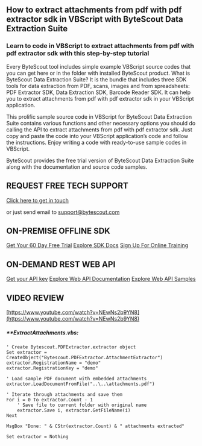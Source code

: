 ## How to extract attachments from pdf with pdf extractor sdk in VBScript with ByteScout Data Extraction Suite

### Learn to code in VBScript to extract attachments from pdf with pdf extractor sdk with this step-by-step tutorial

Every ByteScout tool includes simple example VBScript source codes that you can get here or in the folder with installed ByteScout product. What is ByteScout Data Extraction Suite? It is the bundle that includes three SDK tools for data extraction from PDF, scans, images and from spreadsheets: PDF Extractor SDK, Data Extraction SDK, Barcode Reader SDK. It can help you to extract attachments from pdf with pdf extractor sdk in your VBScript application.

This prolific sample source code in VBScript for ByteScout Data Extraction Suite contains various functions and other necessary options you should do calling the API to extract attachments from pdf with pdf extractor sdk. Just copy and paste the code into your VBScript application’s code and follow the instructions. Enjoy writing a code with ready-to-use sample codes in VBScript.

ByteScout provides the free trial version of ByteScout Data Extraction Suite along with the documentation and source code samples.

## REQUEST FREE TECH SUPPORT

[Click here to get in touch](https://bytescout.zendesk.com/hc/en-us/requests/new?subject=ByteScout%20Data%20Extraction%20Suite%20Question)

or just send email to [support@bytescout.com](mailto:support@bytescout.com?subject=ByteScout%20Data%20Extraction%20Suite%20Question) 

## ON-PREMISE OFFLINE SDK 

[Get Your 60 Day Free Trial](https://bytescout.com/download/web-installer?utm_source=github-readme)
[Explore SDK Docs](https://bytescout.com/documentation/index.html?utm_source=github-readme)
[Sign Up For Online Training](https://academy.bytescout.com/)


## ON-DEMAND REST WEB API

[Get your API key](https://pdf.co/documentation/api?utm_source=github-readme)
[Explore Web API Documentation](https://pdf.co/documentation/api?utm_source=github-readme)
[Explore Web API Samples](https://github.com/bytescout/ByteScout-SDK-SourceCode/tree/master/PDF.co%20Web%20API)

## VIDEO REVIEW

[https://www.youtube.com/watch?v=NEwNs2b9YN8](https://www.youtube.com/watch?v=NEwNs2b9YN8)




<!-- code block begin -->

##### ****ExtractAttachments.vbs:**
    
```
' Create Bytescout.PDFExtractor.extractor object
Set extractor = CreateObject("Bytescout.PDFExtractor.AttachmentExtractor")
extractor.RegistrationName = "demo"
extractor.RegistrationKey = "demo"

' Load sample PDF document with embedded attachments
extractor.LoadDocumentFromFile("..\..\attachments.pdf")

' Iterate through attachments and save them
For i = 0 To extractor.Count - 1
    ' Save file to current folder with original name
    extractor.Save i, extractor.GetFileName(i)
Next

MsgBox "Done: " & CStr(extractor.Count) & " attachments extracted"

Set extractor = Nothing


```

<!-- code block end -->